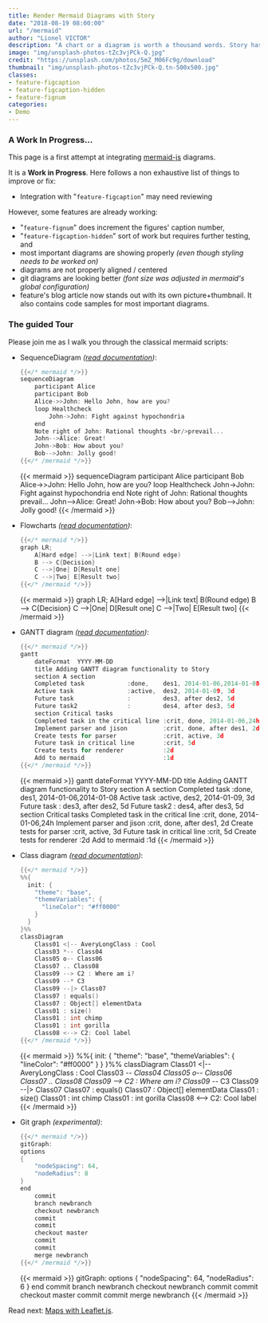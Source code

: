 ```yaml
---
title: Render Mermaid Diagrams with Story
date: "2018-08-19 08:00:00"
url: "/mermaid"
author: "Lionel VICTOR"
description: "A chart or a diagram is worth a thousand words. Story has your back with MermaidJS."
image: "img/unsplash-photos-tZc3vjPCk-Q.jpg"
credit: "https://unsplash.com/photos/5mZ_M06Fc9g/download"
thumbnail: "img/unsplash-photos-tZc3vjPCk-Q.tn-500x500.jpg"
classes:
- feature-figcaption
- feature-figcaption-hidden
- feature-fignum
categories:
- Demo
---
```


[mermaidjs_home]: https://mermaid-js.github.io/mermaid/#/ "go to mermaid home page..."

### A Work In Progress...

This page is a first attempt at integrating [mermaid-js][mermaidjs_home] diagrams.

<!--more-->

It is a **Work in Progress**. Here follows a non exhaustive list of things to improve or fix:
- Integration with "`feature-figcaption`" may need reviewing

However, some features are already working:
- "`feature-fignum`" does increment the figures' caption number,
- "`feature-figcaption-hidden`" sort of work but requires further testing, and
- most important diagrams are showing properly _(even though styling needs to be worked on)_
- diagrams are not properly aligned / centered
- git diagrams are looking better _(font size was adjusted in mermaid's global configuration)_
- feature's blog article now stands out with its own picture+thumbnail. It also contains code
  samples for most important diagrams.

### The guided Tour

Please join me as I walk you through the classical mermaid scripts:


- SequenceDiagram _([read documentation](https://mermaid-js.github.io/mermaid/#/sequenceDiagram?id=sequence-diagrams))_:
  ```go
  {{</* mermaid */>}}
  sequenceDiagram
      participant Alice
      participant Bob
      Alice->>John: Hello John, how are you?
      loop Healthcheck
          John->John: Fight against hypochondria
      end
      Note right of John: Rational thoughts <br/>prevail...
      John-->Alice: Great!
      John->Bob: How about you?
      Bob-->John: Jolly good!
  {{</* /mermaid */>}}
  ```
  {{< mermaid >}}
  sequenceDiagram
      participant Alice
      participant Bob
      Alice->>John: Hello John, how are you?
      loop Healthcheck
          John->John: Fight against hypochondria
      end
      Note right of John: Rational thoughts <br/>prevail...
      John-->Alice: Great!
      John->Bob: How about you?
      Bob-->John: Jolly good!
  {{< /mermaid >}}

- Flowcharts _([read documentation](https://mermaid-js.github.io/mermaid/#/flowchart?id=flowcharts-basic-syntax))_:
  ```go
  {{</* mermaid */>}}
  graph LR;
      A[Hard edge] -->|Link text| B(Round edge)
      B --> C{Decision}
      C -->|One| D[Result one]
      C -->|Two| E[Result two]
  {{</* /mermaid */>}}
  ```
  {{< mermaid >}}
  graph LR;
      A[Hard edge] -->|Link text| B(Round edge)
      B --> C{Decision}
      C -->|One| D[Result one]
      C -->|Two| E[Result two]
  {{< /mermaid >}}

- GANTT diagram _([read documentation](https://mermaid-js.github.io/mermaid/#/gantt?id=gantt-diagrams))_:
  ```go
  {{</* mermaid */>}}
  gantt
      dateFormat  YYYY-MM-DD
      title Adding GANTT diagram functionality to Story
      section A section
      Completed task            :done,    des1, 2014-01-06,2014-01-08
      Active task               :active,  des2, 2014-01-09, 3d
      Future task               :         des3, after des2, 5d
      Future task2              :         des4, after des3, 5d
      section Critical tasks
      Completed task in the critical line :crit, done, 2014-01-06,24h
      Implement parser and jison          :crit, done, after des1, 2d
      Create tests for parser             :crit, active, 3d
      Future task in critical line        :crit, 5d
      Create tests for renderer           :2d
      Add to mermaid                      :1d
  {{</* /mermaid */>}}
  ```
  {{< mermaid >}}
  gantt
      dateFormat  YYYY-MM-DD
      title Adding GANTT diagram functionality to Story
      section A section
      Completed task            :done,    des1, 2014-01-06,2014-01-08
      Active task               :active,  des2, 2014-01-09, 3d
      Future task               :         des3, after des2, 5d
      Future task2              :         des4, after des3, 5d
      section Critical tasks
      Completed task in the critical line :crit, done, 2014-01-06,24h
      Implement parser and jison          :crit, done, after des1, 2d
      Create tests for parser             :crit, active, 3d
      Future task in critical line        :crit, 5d
      Create tests for renderer           :2d
      Add to mermaid                      :1d
  {{< /mermaid >}}

- Class diagram _([read documentation](https://mermaid-js.github.io/mermaid/#/classDiagram?id=class-diagrams))_:
  ```go
  {{</* mermaid */>}}
  %%{
    init: {
      "theme": "base",
      "themeVariables": {
        "lineColor": "#ff0000"
      }
    }
  }%%
  classDiagram
      Class01 <|-- AveryLongClass : Cool
      Class03 *-- Class04
      Class05 o-- Class06
      Class07 .. Class08
      Class09 --> C2 : Where am i?
      Class09 --* C3
      Class09 --|> Class07
      Class07 : equals()
      Class07 : Object[] elementData
      Class01 : size()
      Class01 : int chimp
      Class01 : int gorilla
      Class08 <--> C2: Cool label
  {{</* /mermaid */>}}
  ```
  {{< mermaid >}}
  %%{
    init: {
      "theme": "base",
      "themeVariables": {
        "lineColor": "#ff0000"
      }
    }
  }%%
  classDiagram
      Class01 <|-- AveryLongClass : Cool
      Class03 *-- Class04
      Class05 o-- Class06
      Class07 .. Class08
      Class09 --> C2 : Where am i?
      Class09 --* C3
      Class09 --|> Class07
      Class07 : equals()
      Class07 : Object[] elementData
      Class01 : size()
      Class01 : int chimp
      Class01 : int gorilla
      Class08 <--> C2: Cool label
  {{< /mermaid >}}

- Git graph _(experimental)_:
  ```go
  {{</* mermaid */>}}
  gitGraph:
  options
  {
      "nodeSpacing": 64,
      "nodeRadius": 8
  }
  end
      commit
      branch newbranch
      checkout newbranch
      commit
      commit
      checkout master
      commit
      commit
      merge newbranch
  {{</* /mermaid */>}}
  ```
  {{< mermaid >}}
gitGraph:
options
{
  "nodeSpacing": 64,
  "nodeRadius": 6
}
end
  commit
  branch newbranch
  checkout newbranch
  commit
  commit
  checkout master
  commit
  commit
  merge newbranch
  {{< /mermaid >}}

Read next: [Maps with Leaflet.js](/leaflet/).